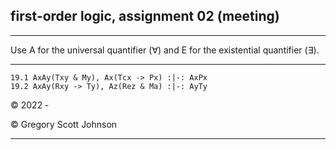 ## first-order logic, assignment 02 (meeting)

---

Use A for the universal quantifier (&forall;) and E for the existential quantifier (&exist;). 

---

~~~{.ProofChecker .ForallxQLPlus options="fonts tabindent render" guides="fitch" points="50" late-credit="40"}
19.1 AxAy(Txy & My), Ax(Tcx -> Px) :|-: AxPx
19.2 AxAy(Rxy -> Ty), Az(Rez & Ma) :|-: AyTy
~~~ 

<p>&copy; 2022 - <p>&copy; <script>document.write(new Date().getFullYear())</script> Gregory Scott Johnson</p>
 
---